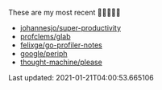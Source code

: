 These are my most recent 🌟🌟🌟🌟🌟

* [johannesjo/super-productivity](https://github.com/johannesjo/super-productivity)
* [profclems/glab](https://github.com/profclems/glab)
* [felixge/go-profiler-notes](https://github.com/felixge/go-profiler-notes)
* [google/periph](https://github.com/google/periph)
* [thought-machine/please](https://github.com/thought-machine/please)

Last updated: 2021-01-21T04:00:53.665106
